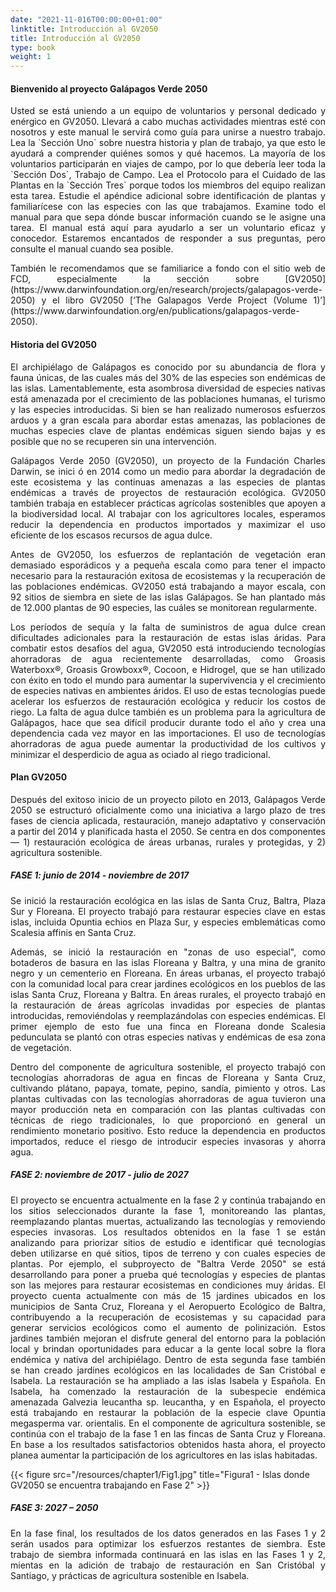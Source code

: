 ```yaml
---
date: "2021-11-016T00:00:00+01:00"
linktitle: Introducción al GV2050
title: Introducción al GV2050
type: book
weight: 1
---
```


#### Bienvenido al proyecto Galápagos Verde 2050

<p style='text-align:justify;'>
Usted se está uniendo a un equipo de voluntarios y personal dedicado y enérgico en GV2050. Llevará a cabo muchas 
actividades mientras esté con nosotros y este manual le servirá como guía para unirse a nuestro trabajo. Lea la `Sección Uno` sobre nuestra historia y plan de trabajo, ya que esto le ayudará a comprender quiénes somos y qué hacemos. La mayoría de los voluntarios participarán en viajes de campo, por lo que debería leer toda la `Sección Dos`, Trabajo de Campo. Lea el Protocolo para el Cuidado de las Plantas en la `Sección Tres` porque todos los miembros del equipo realizan esta tarea. Estudie el apéndice adicional sobre identificación de plantas y familiarícese con las especies con las que trabajamos. Examine todo el manual para que sepa dónde buscar información cuando se le asigne una tarea. El manual está aquí para ayudarlo a ser un voluntario eficaz y conocedor. Estaremos encantados de responder a sus preguntas, pero consulte el manual cuando sea posible.

<p style='text-align:justify;'>
También le recomendamos que se familiarice a fondo con el sitio web de FCD, especialmente la sección sobre [GV2050](https://www.darwinfoundation.org/en/research/projects/galapagos-verde-2050) y 
el libro GV2050 [‘The Galapagos Verde Project (Volume 1)’](https://www.darwinfoundation.org/en/publications/galapagos-verde-2050). 


#### Historia del GV2050

<p style='text-align:justify;'>
El archipiélago de Galápagos es conocido por su abundancia de flora y fauna únicas, de las cuales más del 30% de las 
especies son endémicas de las islas. Lamentablemente, esta asombrosa diversidad de especies nativas está amenazada 
por el crecimiento de las poblaciones humanas, el turismo y las especies introducidas. Si bien se han realizado numerosos esfuerzos arduos y a gran escala para abordar estas amenazas, las poblaciones de muchas especies clave de plantas endémicas siguen siendo bajas y es posible que no se recuperen sin una intervención.

<p style='text-align:justify;'>
Galápagos Verde 2050 (GV2050), un proyecto de la Fundación Charles Darwin, se inici ó en 2014 como un medio para 
abordar la degradación de este ecosistema y las continuas amenazas a las especies de plantas endémicas a través de 
proyectos de restauración ecológica. GV2050 también trabaja en establecer prácticas agrícolas sostenibles que apoyen a 
la biodiversidad local. Al trabajar con los agricultores locales, esperamos reducir la dependencia en productos importados y maximizar el uso eficiente de los escasos recursos de agua dulce.

<p style='text-align:justify;'>
Antes de GV2050, los esfuerzos de replantación de vegetación eran demasiado esporádicos y a pequeña escala como 
para tener el impacto necesario para la restauración exitosa de ecosistemas y la recuperación de las poblaciones 
endémicas. GV2050 está trabajando a mayor escala, con 92 sitios de siembra en siete de las islas Galápagos. Se han 
plantado más de 12.000 plantas de 90 especies, las cuáles se monitorean regularmente.

<p style='text-align:justify;'>
Los períodos de sequía y la falta de suministros de agua dulce crean dificultades adicionales para la restauración de estas islas áridas. Para combatir estos desafíos del agua, GV2050 está introduciendo tecnologías ahorradoras de agua 
recientemente desarrolladas, como Groasis Waterboxx®, Groasis Growboxx®, Cocoon, e Hidrogel, que se han utilizado 
con éxito en todo el mundo para aumentar la supervivencia y el crecimiento de especies nativas en ambientes áridos. El 
uso de estas tecnologías puede acelerar los esfuerzos de restauración ecológica y reducir los costos de riego. La falta de agua dulce también es un problema para la agricultura de Galápagos, hace que sea difícil producir durante todo el año y crea una dependencia cada vez mayor en las importaciones. El uso de tecnologías ahorradoras de agua puede aumentar la productividad de los cultivos y minimizar el desperdicio de agua as ociado al riego tradicional.


#### Plan GV2050


<p style='text-align:justify;'>
Después del exitoso inicio de un proyecto piloto en 2013, Galápagos Verde 2050 se estructuró oficialmente como una iniciativa a largo plazo de tres fases de ciencia aplicada, restauración, manejo adaptativo y conservación a partir del 2014 y planificada hasta el 2050. Se centra en dos componentes — 1) restauración ecológica de áreas urbanas, rurales y protegidas, y 2) agricultura sostenible.


##### FASE 1: junio de 2014 - noviembre de 2017


<p style='text-align:justify;'>
Se inició la restauración ecológica en las islas de Santa Cruz, Baltra, Plaza Sur y Floreana. El proyecto trabajó para restaurar especies clave en estas islas, incluida Opuntia echios en Plaza Sur, y especies emblemáticas como Scalesia affinis en Santa Cruz.

<p style='text-align:justify;'>
Además, se inició la restauración en "zonas de uso especial", como botaderos de basura en las islas Floreana y Baltra, y una mina de granito negro y un cementerio en Floreana. En áreas urbanas, el proyecto trabajó con la comunidad local para crear jardines ecológicos en los pueblos de las islas Santa Cruz, Floreana y Baltra. En áreas rurales, el proyecto trabajó en la restauración de áreas agrícolas invadidas por especies de plantas introducidas, removiéndolas y reemplazándolas con especies endémicas. El primer ejemplo de esto fue una finca en Floreana donde Scalesia pedunculata se plantó con otras especies nativas y endémicas de esa zona de vegetación.

<p style='text-align:justify;'>
Dentro del componente de agricultura sostenible, el proyecto trabajó con tecnologías ahorradoras de agua en fincas de Floreana y Santa Cruz, cultivando plátano, papaya, tomate, pepino, sandía, pimiento y otros. Las plantas cultivadas con las tecnologías ahorradoras de agua tuvieron una mayor producción neta en comparación con las plantas cultivadas con técnicas de riego tradicionales, lo que proporcionó en general un rendimiento monetario positivo. Esto reduce la dependencia en productos importados, reduce el riesgo de introducir especies invasoras y ahorra agua.


##### FASE 2: noviembre de 2017 - julio de 2027

<p style='text-align:justify;'>
El proyecto se encuentra actualmente en la fase 2 y continúa trabajando en los sitios seleccionados durante la fase 1, monitoreando las plantas, reemplazando plantas muertas, actualizando las tecnologías y removiendo especies invasoras. Los resultados obtenidos en la fase 1 se están analizando para priorizar sitios de estudio e identificar qué tecnologías deben utilizarse en qué sitios, tipos de terreno y con cuales especies de plantas. Por ejemplo, el subproyecto de "Baltra Verde 2050" se está desarrollando para poner a prueba qué tecnologías y especies de plantas son las mejores para restaurar ecosistemas en condiciones muy áridas.
El proyecto cuenta actualmente con más de 15 jardines ubicados en los municipios de Santa Cruz, Floreana y el Aeropuerto Ecológico de Baltra, contribuyendo a la recuperación de ecosistemas y su capacidad para generar servicios ecológicos como el aumento de polinización. Estos jardines también mejoran el disfrute general del entorno para la población local y brindan oportunidades para educar a la gente local sobre la flora endémica y nativa del archipiélago. Dentro de esta segunda fase también se han creado jardines ecológicos en las localidades de San Cristóbal e Isabela.
La restauración se ha ampliado a las islas Isabela y Española. En Isabela, ha comenzado la restauración de la subespecie endémica amenazada Galvezia leucantha sp. leucantha, y en Española, el proyecto está trabajando en restaurar la población de la especie clave Opuntia megasperma var. orientalis. En el componente de agricultura sostenible, se continúa con el trabajo de la fase 1 en las fincas de Santa Cruz y Floreana. En base a los resultados satisfactorios obtenidos hasta ahora, el proyecto planea aumentar la participación de los agricultores en las islas habitadas.

{{< figure src="/resources/chapter1/Fig1.jpg" title="Figura1 - Islas donde GV2050 se encuentra trabajando en Fase 2" >}}


##### FASE 3: 2027 – 2050

<p style='text-align:justify;'>
En la fase final, los resultados de los datos generados en las Fases 1 y 2 serán usados para optimizar los esfuerzos restantes de siembra. Este trabajo de siembra informada continuará en las islas en las Fases 1 y 2, mientas en la adición de trabajo de restauración en San Cristóbal y Santiago, y prácticas de agricultura sostenible en Isabela.

